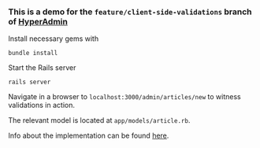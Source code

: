 ### This is a demo for the `feature/client-side-validations` branch of [HyperAdmin][1]
Install necessary gems with 

    bundle install

Start the Rails server

    rails server
    
Navigate in a browser to `localhost:3000/admin/articles/new` to witness validations in action.

The relevant model is located at `app/models/article.rb`.

Info about the implementation can be found [here][2].


[1]: https://github.com/SteveBenner/hyper_admin
[2]: https://github.com/SteveBenner/hyper_admin/blob/feature/client-side-validations/doc/Validations.md